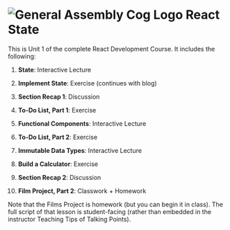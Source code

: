 # ![General Assembly Cog Logo](https://ga-dash.s3.amazonaws.com/production/assets/logo-9f88ae6c9c3871690e33280fcf557f33.png) React State

This is Unit 1 of the complete React Development Course. It includes the following:

1) **State**: Interactive Lecture

2) **Implement State**: Exercise (continues with blog)

3) **Section Recap 1**: Discussion

4) **To-Do List, Part 1**: Exercise 

5) **Functional Components**: Interactive Lecture

6)  **To-Do List, Part 2**: Exercise 

7) **Immutable Data Types**: Interactive Lecture

8) **Build a Calculator**: Exercise

9) **Section Recap 2**: Discussion

9) **Film Project, Part 2**: Classwork + Homework

Note that the Films Project is homework (but you can begin it in class). The full script of that lesson is student-facing (rather than embedded in the instructor Teaching Tips of Talking Points).
